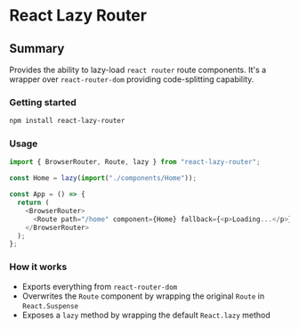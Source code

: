 # React Lazy Router

## Summary
Provides the ability to lazy-load `react router` route components.
It's a wrapper over `react-router-dom` providing code-splitting capability.

### Getting started

```bash
npm install react-lazy-router
```

### Usage

```javascript
import { BrowserRouter, Route, lazy } from "react-lazy-router";

const Home = lazy(import("./components/Home"));

const App = () => {
  return (
    <BrowserRouter>
      <Route path="/home" component={Home} fallback={<p>Loading...</p>} />
    </BrowserRouter>
  );
};
```

### How it works

- Exports everything from `react-router-dom`
- Overwrites the `Route` component by wrapping the original `Route` in `React.Suspense`
- Exposes a `lazy` method by wrapping the default `React.lazy` method